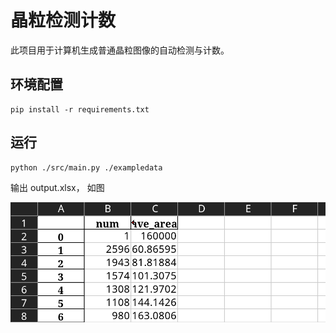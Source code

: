 # 晶粒检测计数

此项目用于计算机生成普通晶粒图像的自动检测与计数。


## 环境配置

```shell
pip install -r requirements.txt
```

## 运行
```shell
python ./src/main.py ./exampledata
```

输出 output.xlsx， 如图

![image-20231016231951652](./show_xlsx.png)




